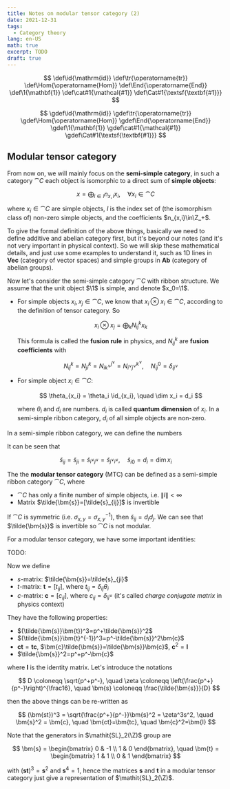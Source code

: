 ```yaml
---
title: Notes on modular tensor category (2)
date: 2021-12-31
tags:
  - Category theory
lang: en-US
math: true
excerpt: TODO
draft: true
---
```


$$
\def\id{\mathrm{id}}
\def\tr{\operatorname{tr}}
\def\Hom{\operatorname{Hom}}
\def\End{\operatorname{End}}
\def\1{\mathbf{1}}
\def\cat#1{\mathcal{#1}}
\def\Cat#1{\textsf{\textbf{#1}}}
$$

$$
\gdef\id{\mathrm{id}}
\gdef\tr{\operatorname{tr}}
\gdef\Hom{\operatorname{Hom}}
\gdef\End{\operatorname{End}}
\gdef\1{\mathbf{1}}
\gdef\cat#1{\mathcal{#1}}
\gdef\Cat#1{\textsf{\textbf{#1}}}
$$

## Modular tensor category

From now on, we will mainly focus on the **semi-simple category**, in such a category $\cat{C}$ each object is isomorphic to a direct sum of **simple objects**:

$$ x = \bigoplus_{i\in I} n_{x,i} x_i, \quad \forall x_i \in \cat{C} $$

where $x_i\in\cat{C}$ are simple objects, $I$ is the index set of (the isomorphism class of) non-zero simple objects, and the coefficients $n_{x,i}\in\Z_+$.

To give the formal definition of the above things, basically we need to define additive and abelian category first, but it's beyond our notes (and it's not very important in physical context). So we will skip these mathematical details, and just use some examples to understand it, such as 1D lines in **Vec** (category of vector spaces) and simple groups in **Ab** (category of abelian groups).

Now let's consider the semi-simple category $\cat{C}$ with ribbon structure. We assume that the unit object $\1$ is simple, and denote $x_0=\1$.

- For simple objects $x_i, x_j\in\cat{C}$, we know that $x_i\otimes x_i\in\cat{C}$, according to the definition of tensor category. So

  $$ x_i \otimes x_j = \bigoplus_k N_{ij}^k x_k $$

  This formula is called the **fusion rule** in physics, and $N_{ij}^k$ are **fusion coefficients** with

  $$ N_{ij}^k = N_{ji}^k = N_{ik^\vee}^{j^\vee} = N_{i^\vee j^\vee}^{k^\vee}, \quad N_{ij}^0 = \delta_{ij^\vee} $$

- For simple object $x_i\in\cat{C}$:

  $$ \theta_{x_i} = \theta_i \id_{x_i}, \quad \dim x_i = d_i $$

  where $\theta_i$ and $d_i$ are numbers. $d_i$ is called **quantum dimension** of $x_i$. In a semi-simple ribbon category, $d_i$ of all simple objects are non-zero.

In a semi-simple ribbon category, we can define the numbers

<!-- TODO: s-matrix -->

It can be seen that

$$ \tilde{s}_{ij} = \tilde{s}_{ji} = \tilde{s}_{i^\vee j^\vee} = \tilde{s}_{j^\vee i^\vee}, \quad \tilde{s}_{i0} = d_i = \dim x_i $$

The the **modular tensor category** (MTC) can be defined as a semi-simple ribbon category $\cat{C}$, where

- $\cat{C}$ has only a finite number of simple objects, i.e. $\|I\|<\infty$
- Matrix $\tilde{\bm{s}}=[\tilde{s}_{ij}]$ is invertible

If $\cat{C}$ is symmetric (i.e. $\sigma_{x,y}=\sigma_{x,y}^{-1}$), then $\tilde{s}_{ij}=d_i d_j$. We can see that $\tilde{\bm{s}}$ is invertible so $\cat{C}$ is not modular.

For a modular tensor category, we have some important identities:

TODO:

Now we define

- *s*-matrix: $\tilde{\bm{s}}=\tilde{s}_{ji}$
- *t*-matrix: $\bm{t}=[t_{ij}]$, where $t_{ij}=\delta_{ij}\theta_i$
- *c*-matrix: $\bm{c}=[c_{ij}]$, where $c_{ij}=\delta_{ij^\vee}$ (it's called *charge conjugate matrix* in physics context)

They have the following properties:

- $(\tilde{\bm{s}}\bm{t})^3=p^+\tilde{\bm{s}}^2$
- $(\tilde{\bm{s}}\bm{t}^{-1})^3=p^-\tilde{\bm{s}}^2\bm{c}$
- $\bm{ct}=\bm{tc}$, $\bm{c}\tilde{\bm{s}}=\tilde{\bm{s}}\bm{c}$, $\bm{c}^2=\bm{I}$
- $\tilde{\bm{s}}^2=p^+p^-\bm{c}$

where $\bm{I}$ is the identity matrix. Let's introduce the notations

$$ D \coloneqq \sqrt{p^+p^-}, \quad \zeta \coloneqq \left(\frac{p^+}{p^-}\right)^{\frac16}, \quad \bm{s} \coloneqq \frac{\tilde{\bm{s}}}{D} $$

then the above things can be re-written as

$$ (\bm{st})^3 = \sqrt{\frac{p^+}{p^-}}\bm{s}^2 = \zeta^3s^2, \quad \bm{s}^2 = \bm{c}, \quad \bm{ct}=\bm{tc}, \quad \bm{c}^2=\bm{I} $$

Note that the generators in $\mathit{SL}_2(\Z)$ group are

$$ \bm{s} = \begin{bmatrix} 0 & -1 \\ 1 & 0 \end{bmatrix}, \quad \bm{t} = \begin{bmatrix} 1 & 1 \\ 0 & 1 \end{bmatrix} $$

with $(\bm{st})^3=\bm{s}^2$ and $\bm{s}^4=1$, hence the matrices $\bm{s}$ and $\bm{t}$ in a modular tensor category just give a representation of $\mathit{SL}_2(\Z)$.
